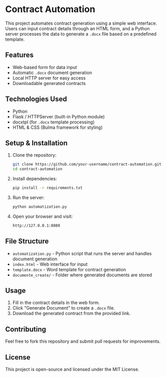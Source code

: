 # Contract Automation

This project automates contract generation using a simple web interface. Users can input contract details through an HTML form, and a Python server processes the data to generate a `.docx` file based on a predefined template.

## Features
- Web-based form for data input
- Automatic `.docx` document generation
- Local HTTP server for easy access
- Downloadable generated contracts

## Technologies Used
- Python
- Flask / HTTPServer (built-in Python module)
- docxtpl (for `.docx` template processing)
- HTML & CSS (Bulma framework for styling)

## Setup & Installation

1. Clone the repository:
   ```sh
   git clone https://github.com/your-username/contract-automation.git
   cd contract-automation
   ```

2. Install dependencies:
   ```sh
   pip install -r requirements.txt
   ```

3. Run the server:
   ```sh
   python automatization.py
   ```

4. Open your browser and visit:
   ```sh
   http://127.0.0.1:8080
   ```

## File Structure
- `automatization.py` - Python script that runs the server and handles document generation
- `index.html` - Web interface for input
- `template.docx` - Word template for contract generation
- `documente_create/` - Folder where generated documents are stored

## Usage
1. Fill in the contract details in the web form.
2. Click "Generate Document" to create a `.docx` file.
3. Download the generated contract from the provided link.

## Contributing
Feel free to fork this repository and submit pull requests for improvements.

## License
This project is open-source and licensed under the MIT License.

